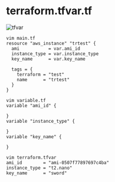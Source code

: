 # terraform.tfvar.tf

![tfvar](https://github.com/hojat-gazestani/DevOps/blob/main/terraform/pic/03-tfvar.png)

```shell
vim main.tf
resource "aws_instance" "trtest" {
  ami           = var.ami_id
  instance_type = var.instance_type
  key_name      = var.key_name

  tags = {
    terraform = "test"
    name      = "trtest"
  }
}
```

```shell
vim variable.tf
variable "ami_id" {

}
variable "instance_type" {

}
variable "key_name" {

}
```

```shell
vim terraform.tfvar
ami_id        = "ami-0507f77897697c4ba"
instance_type = "t2.nano"
key_name      = "sword"
```